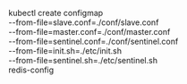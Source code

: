 kubectl create configmap \
--from-file=slave.conf=./conf/slave.conf \
--from-file=master.conf=./conf/master.conf \
--from-file=sentinel.conf=./conf/sentinel.conf \
--from-file=init.sh=./etc/init.sh \
--from-file=sentinel.sh=./etc/sentinel.sh \
redis-config





